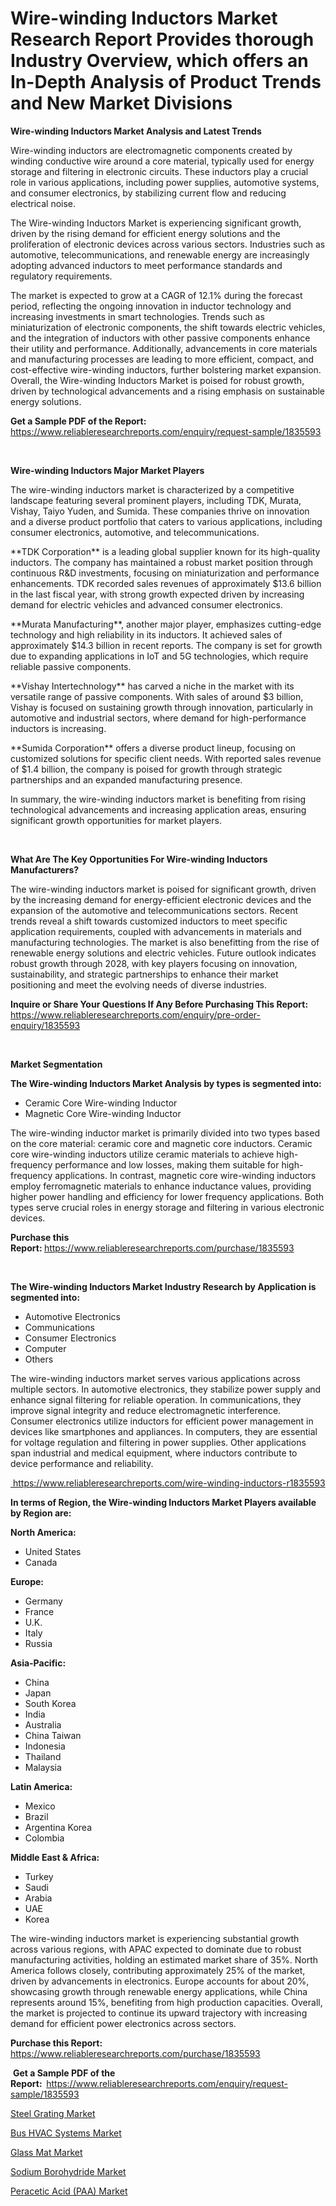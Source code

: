 <p><h1>Wire-winding Inductors Market Research Report Provides thorough Industry Overview, which offers an In-Depth Analysis of Product Trends and New Market Divisions</h1></p><p><strong>Wire-winding Inductors Market Analysis and Latest Trends</strong></p>
<p><p>Wire-winding inductors are electromagnetic components created by winding conductive wire around a core material, typically used for energy storage and filtering in electronic circuits. These inductors play a crucial role in various applications, including power supplies, automotive systems, and consumer electronics, by stabilizing current flow and reducing electrical noise.</p><p>The Wire-winding Inductors Market is experiencing significant growth, driven by the rising demand for efficient energy solutions and the proliferation of electronic devices across various sectors. Industries such as automotive, telecommunications, and renewable energy are increasingly adopting advanced inductors to meet performance standards and regulatory requirements.</p><p>The market is expected to grow at a CAGR of 12.1% during the forecast period, reflecting the ongoing innovation in inductor technology and increasing investments in smart technologies. Trends such as miniaturization of electronic components, the shift towards electric vehicles, and the integration of inductors with other passive components enhance their utility and performance. Additionally, advancements in core materials and manufacturing processes are leading to more efficient, compact, and cost-effective wire-winding inductors, further bolstering market expansion. Overall, the Wire-winding Inductors Market is poised for robust growth, driven by technological advancements and a rising emphasis on sustainable energy solutions.</p></p>
<p><strong>Get a Sample PDF of the Report:&nbsp;</strong> <a href="https://www.reliableresearchreports.com/enquiry/request-sample/1835593?utm_campaign=1692&utm_medium=2&utm_source=Github&utm_content=ia&utm_term=16102024&utm_id=wire-winding-inductors">https://www.reliableresearchreports.com/enquiry/request-sample/1835593</a></p>
<p>&nbsp;</p>
<p><strong>Wire-winding Inductors Major Market Players</strong></p>
<p><p>The wire-winding inductors market is characterized by a competitive landscape featuring several prominent players, including TDK, Murata, Vishay, Taiyo Yuden, and Sumida. These companies thrive on innovation and a diverse product portfolio that caters to various applications, including consumer electronics, automotive, and telecommunications.</p><p>**TDK Corporation** is a leading global supplier known for its high-quality inductors. The company has maintained a robust market position through continuous R&D investments, focusing on miniaturization and performance enhancements. TDK recorded sales revenues of approximately $13.6 billion in the last fiscal year, with strong growth expected driven by increasing demand for electric vehicles and advanced consumer electronics.</p><p>**Murata Manufacturing**, another major player, emphasizes cutting-edge technology and high reliability in its inductors. It achieved sales of approximately $14.3 billion in recent reports. The company is set for growth due to expanding applications in IoT and 5G technologies, which require reliable passive components.</p><p>**Vishay Intertechnology** has carved a niche in the market with its versatile range of passive components. With sales of around $3 billion, Vishay is focused on sustaining growth through innovation, particularly in automotive and industrial sectors, where demand for high-performance inductors is increasing.</p><p>**Sumida Corporation** offers a diverse product lineup, focusing on customized solutions for specific client needs. With reported sales revenue of $1.4 billion, the company is poised for growth through strategic partnerships and an expanded manufacturing presence.</p><p>In summary, the wire-winding inductors market is benefiting from rising technological advancements and increasing application areas, ensuring significant growth opportunities for market players.</p></p>
<p>&nbsp;</p>
<p><strong>What Are The Key Opportunities For Wire-winding Inductors Manufacturers?</strong></p>
<p><p>The wire-winding inductors market is poised for significant growth, driven by the increasing demand for energy-efficient electronic devices and the expansion of the automotive and telecommunications sectors. Recent trends reveal a shift towards customized inductors to meet specific application requirements, coupled with advancements in materials and manufacturing technologies. The market is also benefitting from the rise of renewable energy solutions and electric vehicles. Future outlook indicates robust growth through 2028, with key players focusing on innovation, sustainability, and strategic partnerships to enhance their market positioning and meet the evolving needs of diverse industries.</p></p>
<p><strong>Inquire or Share Your Questions If Any Before Purchasing This Report:</strong> <a href="https://www.reliableresearchreports.com/enquiry/pre-order-enquiry/1835593?utm_campaign=1692&utm_medium=2&utm_source=Github&utm_content=ia&utm_term=16102024&utm_id=wire-winding-inductors">https://www.reliableresearchreports.com/enquiry/pre-order-enquiry/1835593</a></p>
<p>&nbsp;</p>
<p><strong>Market Segmentation</strong></p>
<p><strong>The Wire-winding Inductors Market Analysis by types is segmented into:</strong></p>
<p><ul><li>Ceramic Core Wire-winding Inductor</li><li>Magnetic Core Wire-winding Inductor</li></ul></p>
<p><p>The wire-winding inductor market is primarily divided into two types based on the core material: ceramic core and magnetic core inductors. Ceramic core wire-winding inductors utilize ceramic materials to achieve high-frequency performance and low losses, making them suitable for high-frequency applications. In contrast, magnetic core wire-winding inductors employ ferromagnetic materials to enhance inductance values, providing higher power handling and efficiency for lower frequency applications. Both types serve crucial roles in energy storage and filtering in various electronic devices.</p></p>
<p><strong>Purchase this Report:&nbsp;</strong><a href="https://www.reliableresearchreports.com/purchase/1835593?utm_campaign=1692&utm_medium=2&utm_source=Github&utm_content=ia&utm_term=16102024&utm_id=wire-winding-inductors">https://www.reliableresearchreports.com/purchase/1835593</a></p>
<p>&nbsp;</p>
<p><strong>The Wire-winding Inductors Market Industry Research by Application is segmented into:</strong></p>
<p><ul><li>Automotive Electronics</li><li>Communications</li><li>Consumer Electronics</li><li>Computer</li><li>Others</li></ul></p>
<p><p>The wire-winding inductors market serves various applications across multiple sectors. In automotive electronics, they stabilize power supply and enhance signal filtering for reliable operation. In communications, they improve signal integrity and reduce electromagnetic interference. Consumer electronics utilize inductors for efficient power management in devices like smartphones and appliances. In computers, they are essential for voltage regulation and filtering in power supplies. Other applications span industrial and medical equipment, where inductors contribute to device performance and reliability.</p></p>
<p><a href="https://www.reliableresearchreports.com/wire-winding-inductors-r1835593?utm_campaign=1692&utm_medium=2&utm_source=Github&utm_content=ia&utm_term=16102024&utm_id=wire-winding-inductors">&nbsp;https://www.reliableresearchreports.com/wire-winding-inductors-r1835593</a></p>
<p><strong>In terms of Region, the Wire-winding Inductors Market Players available by Region are:</strong></p>
<p>
    <p> <strong> North America: </strong>
        <ul>
            <li>United States</li>
            <li>Canada</li>
        </ul>
        </p> 
    <p> <strong> Europe: </strong>
        <ul>
            <li>Germany</li>
            <li>France</li>
            <li>U.K.</li>
            <li>Italy</li>
            <li>Russia</li>
        </ul>
        </p> 
    <p> <strong> Asia-Pacific: </strong>
        <ul>
            <li>China</li>
            <li>Japan</li>
            <li>South Korea</li>
            <li>India</li>
            <li>Australia</li>
            <li>China Taiwan</li>
            <li>Indonesia</li>
            <li>Thailand</li>
            <li>Malaysia</li>
        </ul>
        </p> 
    <p> <strong> Latin America: </strong>
        <ul>
            <li>Mexico</li>
            <li>Brazil</li>
            <li>Argentina Korea</li>
            <li>Colombia</li>
        </ul>
        </p> 
    <p> <strong> Middle East & Africa: </strong>
        <ul>
            <li>Turkey</li>
            <li>Saudi</li>
            <li>Arabia</li>
            <li>UAE</li>
            <li>Korea</li>
        </ul>
    </p>
    </p>
<p><p>The wire-winding inductors market is experiencing substantial growth across various regions, with APAC expected to dominate due to robust manufacturing activities, holding an estimated market share of 35%. North America follows closely, contributing approximately 25% of the market, driven by advancements in electronics. Europe accounts for about 20%, showcasing growth through renewable energy applications, while China represents around 15%, benefiting from high production capacities. Overall, the market is projected to continue its upward trajectory with increasing demand for efficient power electronics across sectors.</p></p>
<p><strong>Purchase this Report: </strong><a href="https://www.reliableresearchreports.com/purchase/1835593?utm_campaign=1692&utm_medium=2&utm_source=Github&utm_content=ia&utm_term=16102024&utm_id=wire-winding-inductors">https://www.reliableresearchreports.com/purchase/1835593</a></p>
<p>&nbsp;<strong>Get a Sample PDF of the Report:&nbsp;&nbsp;</strong><a href="https://www.reliableresearchreports.com/enquiry/request-sample/1835593?utm_campaign=1692&utm_medium=2&utm_source=Github&utm_content=ia&utm_term=16102024&utm_id=wire-winding-inductors">https://www.reliableresearchreports.com/enquiry/request-sample/1835593</a></p>
<p><strong></strong></p>
<p><p><a href="https://www.linkedin.com/pulse/steel-grating-value-chain-analysis-from-raw-materials-end-user-scwec?utm_campaign=1692&utm_medium=2&utm_source=Github&utm_content=ia&utm_term=16102024&utm_id=wire-winding-inductors">Steel Grating Market</a></p><p><a href="https://www.linkedin.com/pulse/investing-bus-hvac-systems-market-trends-leading-products-regional-fo2vf?utm_campaign=1692&utm_medium=2&utm_source=Github&utm_content=ia&utm_term=16102024&utm_id=wire-winding-inductors">Bus HVAC Systems Market</a></p><p><a href="https://www.linkedin.com/pulse/investing-glass-mat-market-trends-leading-products-regional-wcegc?utm_campaign=1692&utm_medium=2&utm_source=Github&utm_content=ia&utm_term=16102024&utm_id=wire-winding-inductors">Glass Mat Market</a></p><p><a href="https://www.linkedin.com/pulse/evolution-sodium-borohydride-market-key-shifts-from-2024-2031-cgzrc?utm_campaign=1692&utm_medium=2&utm_source=Github&utm_content=ia&utm_term=16102024&utm_id=wire-winding-inductors">Sodium Borohydride Market</a></p><p><a href="https://www.linkedin.com/pulse/strategic-roadmap-global-peracetic-acid-paa-market-insights-s85sc?utm_campaign=1692&utm_medium=2&utm_source=Github&utm_content=ia&utm_term=16102024&utm_id=wire-winding-inductors">Peracetic Acid (PAA) Market</a></p></p>